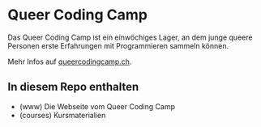 # Queer Coding Camp

Das Queer Coding Camp ist ein einwöchiges Lager, an dem junge queere Personen erste Erfahrungen mit Programmieren sammeln können.

Mehr Infos auf [queercodingcamp.ch](https://queercodingcamp.ch).

## In diesem Repo enthalten

- (www) Die Webseite vom Queer Coding Camp
- (courses) Kursmaterialien
